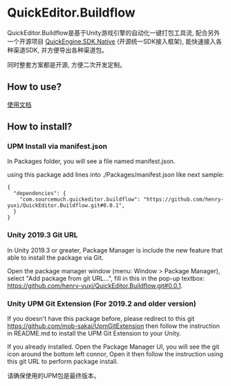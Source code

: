 # QuickEditor.Buildflow

QuickEditor.Buildflow是基于Unity游戏引擎的自动化一键打包工具流, 配合另外一个开源项目 [QuickEngine.SDK.Native](https://github.com/henry-yuxi/QuickEngine.SDK.Native) (开源统一SDK接入框架), 能快速接入各种渠道SDK, 并方便导出各种渠道包。

同时整套方案都是开源, 方便二次开发定制。

## How to use?

[使用文档](https://github.com/henry-yuxi/QuickEditor.Buildflow/wiki)

## How to install?

### UPM Install via manifest.json

In Packages folder, you will see a file named manifest.json. 

using this package add lines into ./Packages/manifest.json like next sample:
```
{
  "dependencies": {
    "com.sourcemuch.quickeditor.buildflow": "https://github.com/henry-yuxi/QuickEditor.Buildflow.git#0.0.1",
  }
}
```

### Unity 2019.3 Git URL

In Unity 2019.3 or greater, Package Manager is include the new feature that able to install the package via Git.

Open the package manager window (menu: Window > Package Manager), select "Add package from git URL...", fill in this in the pop-up textbox: 
https://github.com/henry-yuxi/QuickEditor.Buildflow.git#0.0.1.


### Unity UPM Git Extension (For 2019.2 and older version)

If you doesn't have this package before, please redirect to this git https://github.com/mob-sakai/UpmGitExtension then follow the instruction in README.md to install the UPM Git Extension to your Unity.

If you already installed. Open the Package Manager UI, you will see the git icon around the bottom left connor, Open it then follow the instruction using this git URL to perform package install.

请确保使用的UPM包是最终版本。
